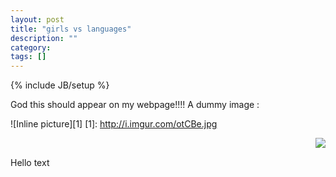 ```yaml
---
layout: post
title: "girls vs languages"
description: ""
category: 
tags: []
---
```

{% include JB/setup %}

God this should appear on my webpage!!!!
A dummy image : 

![Inline picture][1] [1]: http://i.imgur.com/otCBe.jpg

<div style="float: right"><img src="http://i.imgur.com/otCBe.jpg" /></div>
<br />

Hello text